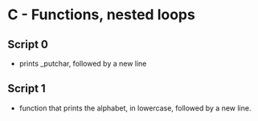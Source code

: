 # C - Functions, nested loops

## Script 0
- prints _putchar, followed by a new line

## Script 1
- function that prints the alphabet, in lowercase, followed by a new line.
